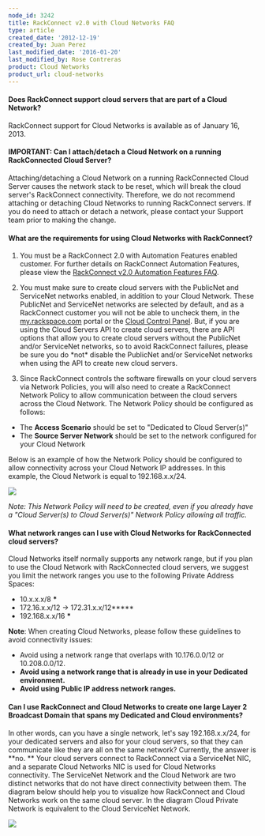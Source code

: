 ```yaml
---
node_id: 3242
title: RackConnect v2.0 with Cloud Networks FAQ
type: article
created_date: '2012-12-19'
created_by: Juan Perez
last_modified_date: '2016-01-20'
last_modified_by: Rose Contreras
product: Cloud Networks
product_url: cloud-networks
---
```


#### **Does RackConnect support cloud servers that are part of a Cloud Network?**

RackConnect support for Cloud Networks is available as of January 16,
2013.

#### IMPORTANT: Can I attach/detach a Cloud Network on a running RackConnected Cloud Server?

Attaching/detaching a Cloud Network on a running RackConnected Cloud
Server causes the network stack to be reset, which will break the cloud
server's RackConnect connectivity. Therefore, we do not recommend
attaching or detaching Cloud Networks to running RackConnect servers.
If you do need to attach or detach a network, please contact your
Support team prior to making the change.

#### **What are the requirements for using Cloud Networks with RackConnect?**

1. You must be a RackConnect 2.0 with Automation Features enabled
 customer. For further details on RackConnect Automation Features,
 please view the [RackConnect v2.0 Automation Features
 FAQ](/how-to/rackconnect-v20-automation-features-faq).
 
2. You must make sure to create cloud servers with the PublicNet and
 ServiceNet networks enabled, in addition to your Cloud Network.
 These PublicNet and ServiceNet networks are selected by default, and
 as a RackConnect customer you will not be able to uncheck them, in
 the [my.rackspace.com](https://my.rackspace.com) portal or the [Cloud
 Control Panel](https://mycloud.rackspace.com/). But, if you are
 using the Cloud Servers API to create cloud servers, there are API
 options that allow you to create cloud servers without the PublicNet
 and/or ServiceNet networks, so to avoid RackConnect failures, please
 be sure you do \*not\* disable the PublicNet and/or ServiceNet
 networks when using the API to create new cloud servers.
 
3. Since RackConnect controls the software firewalls on your cloud
 servers via Network Policies, you will also need to create a
 RackConnect Network Policy to allow communication between the cloud
 servers across the Cloud Network. The Network Policy should be
 configured as follows:

 - The **Access Scenario** should be set to "Dedicated to Cloud Server(s)"
 - The **Source Server Network** should be set to the network configured for your Cloud Network

Below is an example of how the Network Policy should be configured to
allow connectivity across your Cloud Network IP addresses. In this
example, the Cloud Network is equal to 192.168.x.x/24.

<img src="/knowledge_center/sites/default/files/styles/half_width/public/field/image/CloudNetworks.NetworkPolicy.png" class="image-half_width" />

*Note: This Network Policy will need to be created, even if you already
have a "Cloud Server(s) to Cloud Server(s)" Network Policy allowing all
traffic.*

#### What network ranges can I use with Cloud Networks for RackConnected cloud servers?

Cloud Networks itself normally supports any network range, but if you
plan to use the Cloud Network with RackConnected cloud servers, we
suggest you limit the network ranges you use to the following Private
Address Spaces:

- 10.x.x.x/8 **\***
- 172.16.x.x/12 -&gt; 172.31.x.x/12**\***
- 192.168.x.x/16 **\***

**Note**: When creating Cloud Networks, please follow these guidelines to avoid connectivity issues:

   - Avoid using a network range that overlaps with 10.176.0.0/12
 or 10.208.0.0/12.
   - ****Avoid using** a network range that is already in use in your
 Dedicated environment.**
   - ****Avoid using Public IP address network ranges.****

#### Can I use RackConnect and Cloud Networks to create one large Layer 2 Broadcast Domain that spans my Dedicated and Cloud environments?

In other words, can you have a single network, let's say 192.168.x.x/24,
for your dedicated servers and also for your cloud servers, so that they
can communicate like they are all on the same network? Currently, the
answer is **no. ** Your cloud servers connect to RackConnect via a
ServiceNet NIC, and a separate Cloud Networks NIC is used for Cloud
Networks connectivity. The ServiceNet Network and the Cloud Network are
two distinct networks that do not have direct connectivity between
them. The diagram below should help you to visualize how RackConnect
and Cloud Networks work on the same cloud server. In the diagram Cloud
Private Network is equivalent to the Cloud ServiceNet Network.

<img src="/knowledge_center/sites/default/files/styles/full_width/public/field/image/RCandCloudNetworks.TrafficFlow.png" class="image-full_width" />



